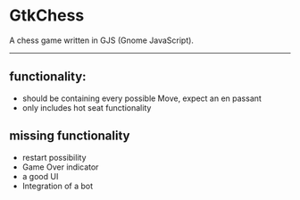# GtkChess

A chess game written in GJS (Gnome JavaScript).

<hr>

## functionality:

- should be containing every possible Move, expect an en passant
- only includes hot seat functionality

## missing functionality
- restart possibility
- Game Over indicator
- a good UI
- Integration of a bot
